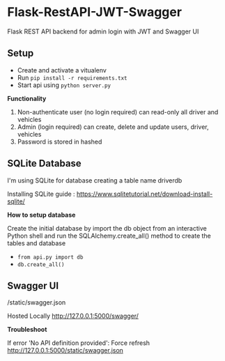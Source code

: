 # Flask-RestAPI-JWT-Swagger
Flask REST API backend for admin login with JWT and Swagger UI

## Setup

- Create and activate a vitualenv
- Run `pip install -r requirements.txt`
- Start api using `python server.py`

**Functionality**

1. Non-authenticate user (no login required) can read-only all driver and vehicles
2. Admin (login required) can create, delete and update users, driver, vehicles
3. Password is stored in hashed

## SQLite Database
I'm using SQLite for database creating a table name driverdb

Installing SQLite guide : https://www.sqlitetutorial.net/download-install-sqlite/


**How to setup database**

Create the initial database by import the db object from an interactive Python shell and run the SQLAlchemy.create_all() method to create the tables and database

  - `from api.py import db`
  - `db.create_all()`


## Swagger UI
/static/swagger.json

Hosted Locally
http://127.0.0.1:5000/swagger/


**Troubleshoot**

If error 'No API definition provided': Force refresh http://127.0.0.1:5000/static/swagger.json
